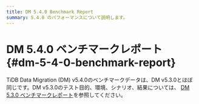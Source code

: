 ```yaml
---
title: DM 5.4.0 Benchmark Report
summary: 5.4.0 のパフォーマンスについて説明します。
---
```


# DM 5.4.0 ベンチマークレポート {#dm-5-4-0-benchmark-report}

TiDB Data Migration (DM) v5.4.0のベンチマークデータは、DM v5.3.0とほぼ同じです。DM v5.3.0のテスト目的、環境、シナリオ、結果については、 [DM 5.3.0 ベンチマークレポート](https://github.com/pingcap/docs-dm/blob/release-5.3/en/dm-benchmark-v5.3.0.md)を参照してください。
